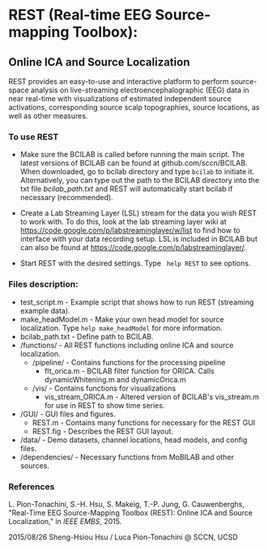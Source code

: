# REST (Real-time EEG Source-mapping Toolbox): 
Online ICA and Source Localization
---
REST provides an easy-to-use and interactive platform to perform source-space analysis on live-streaming electroencephalographic (EEG) data in near real-time with visualizations of estimated independent source activations, corresponding source scalp topographies, source locations, as well as other measures.



### To use REST

* Make sure the BCILAB is called before running the main script. The latest versions of BCILAB can be found at github.com/sccn/BCILAB. When downloaded, go to bcilab directory and type ``bcilab`` to initiate it. Alternatively, you can type out the path to the BCILAB directory into the  txt file *bcilab_path.txt* and REST will automatically start bcilab if necessary (recommended).

* Create a Lab Streaming Layer (LSL) stream for the data you wish REST to work with. To do this, look at the lab streaming layer wiki at https://code.google.com/p/labstreaminglayer/w/list to find how to interface with your data recording setup. LSL is included in BCILAB but can also be found at https://code.google.com/p/labstreaminglayer/. 

* Start REST with the desired settings. Type `` help REST`` to see options.

### Files description:

- test_script.m		- Example script that shows how to run REST (streaming example data).
- make_headModel.m	- Make your own head model for source localization. Type ``help make_headModel`` for more information.
- bcilab_path.txt	- Define path to BCILAB.
- /functions/		- All REST functions including online ICA and source localization.
	- /pipeline/		- Contains functions for the processing pipeline
		- flt_orica.m		- BCILAB filter function for ORICA. Calls dynamicWhitening.m and dynamicOrica.m
	- /vis/			- Contains functions for visualizations
		- vis_stream_ORICA.m	- Altered version of BCILAB's vis_stream.m for use in REST to show time series.
 - /GUI/			- GUI files and figures.
	- REST.m			- Contains many functions for necessary for the REST GUI
	- REST.fig		- Describes the REST GUI layout.
- /data/			- Demo datasets, channel locations, head models, and config files.
 - /dependencies/		- Necessary functions from MoBILAB and other sources. 

### References
L. Pion-Tonachini, S.-H. Hsu, S. Makeig, T.-P. Jung, G. Cauwenberghs, "Real-Time EEG Source-Mapping Toolbox (REST): Online ICA and Source Localization," in *IEEE EMBS*, 2015.

2015/08/26 Sheng-Hsiou Hsu / Luca Pion-Tonachini @ SCCN, UCSD
